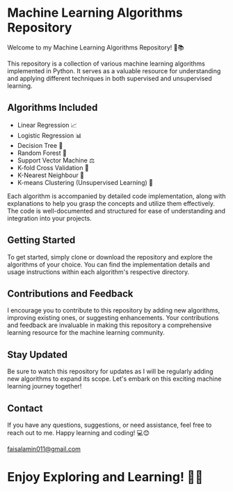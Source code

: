 # Machine Learning Algorithms Repository

Welcome to my Machine Learning Algorithms Repository! 🤖📚

This repository is a collection of various machine learning algorithms implemented in Python. It serves as a valuable resource for understanding and applying different techniques in both supervised and unsupervised learning.

## Algorithms Included

- Linear Regression 📈
- Logistic Regression 📊
- Decision Tree 🌳
- Random Forest 🌲
- Support Vector Machine ⚖️
- K-fold Cross Validation 🔀
- K-Nearest Neighbour 🔵
- K-means Clustering (Unsupervised Learning) 🔵 

Each algorithm is accompanied by detailed code implementation, along with explanations to help you grasp the concepts and utilize them effectively. The code is well-documented and structured for ease of understanding and integration into your projects.

## Getting Started

To get started, simply clone or download the repository and explore the algorithms of your choice. You can find the implementation details and usage instructions within each algorithm's respective directory.

## Contributions and Feedback

I encourage you to contribute to this repository by adding new algorithms, improving existing ones, or suggesting enhancements. Your contributions and feedback are invaluable in making this repository a comprehensive learning resource for the machine learning community.

## Stay Updated

Be sure to watch this repository for updates as I will be regularly adding new algorithms to expand its scope. Let's embark on this exciting machine learning journey together!

## Contact

If you have any questions, suggestions, or need assistance, feel free to reach out to me. Happy learning and coding! 💻😊

faisalamin011@gmail.com

# Enjoy Exploring and Learning! 🚀✨
